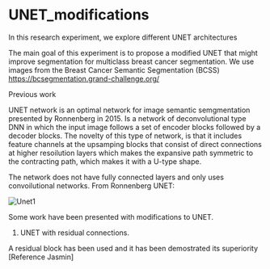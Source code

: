 # UNET_modifications
In this research experiment, we explore different UNET architectures

The main goal of this experiment is to propose a modified UNET that might improve segmentation for multiclass breast cancer segmentation. We use images from the Breast Cancer Semantic Segmentation (BCSS) https://bcsegmentation.grand-challenge.org/

Previous work

UNET network is an optimal network for image semantic semgmentation presented by Ronnenberg in 2015. Is a network of deconvolutional type DNN in which the input image follows a set of encoder blocks followed by a decoder blocks.
The novelty of this type of network, is that it includes feature channels at the upsamping blocks that consist of direct connections at higher resoilution layers which makes the expansive path symmetric to the contracting path, which makes it with a U-type shape.

The network does not have fully connected layers and only uses convoilutional networks. From Ronnenberg UNET:


![Unet1](https://user-images.githubusercontent.com/44585823/212410421-2416cec5-c912-4d80-a4dc-2e05cc2489a3.png)

Some work have been presented with modifications to UNET.

1.  UNET with residual connections.

A residual block has been used and it has been demostrated its superiority [Reference Jasmin]
